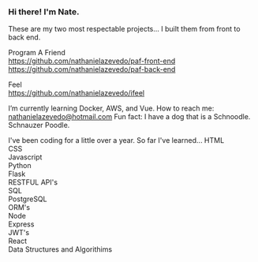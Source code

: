 ### Hi there! I'm Nate.


These are my two most respectable projects... I built them from front to back end. 


Program A Friend <br>
https://github.com/nathanielazevedo/paf-front-end <br>
https://github.com/nathanielazevedo/paf-back-end <br>

Feel <br>
https://github.com/nathanielazevedo/ifeel


I’m currently learning Docker, AWS, and Vue.
How to reach me: nathanielazevedo@hotmail.com
Fun fact: I have a dog that is a Schnoodle. Schnauzer Poodle.

I've been coding for a little over a year. So far I've learned...
HTML <br>
CSS <br>
Javascript <br>
Python <br>
Flask <br>
RESTFUL API's <br>
SQL <br>
PostgreSQL <br>
ORM's <br>
Node <br>
Express <br>
JWT's <br>
React <br>
Data Structures and Algorithims <br>

<!--
**nathanielazevedo/nathanielazevedo** is a ✨ _special_ ✨ repository because its `README.md` (this file) appears on your GitHub profile.

Here are some ideas to get you started:

- 🔭 I’m currently working on ...
- 🌱 I’m currently learning ...
- 👯 I’m looking to collaborate on ...
- 🤔 I’m looking for help with ...
- 💬 Ask me about ...
- 📫 How to reach me: ...
- 😄 Pronouns: ...
- ⚡ Fun fact: ...
-->
